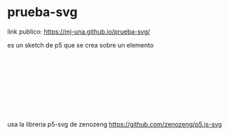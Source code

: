# prueba-svg

link publico:
https://mj-una.github.io/prueba-svg/

es un sketch de p5 que se crea sobre un elemento <svg> en vez de <canvas>
la ventaja es q es infinitamente escalable, pq son graficos vectoriales

usa la libreria p5-svg de zenozeng
https://github.com/zenozeng/p5.js-svg
